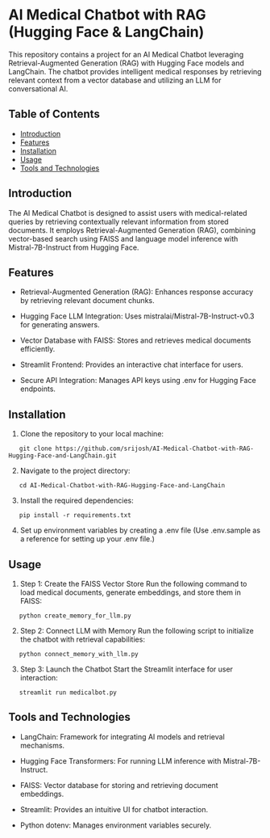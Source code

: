 # AI Medical Chatbot with RAG (Hugging Face & LangChain)

This repository contains a project for an AI Medical Chatbot leveraging Retrieval-Augmented Generation (RAG) with Hugging Face models and LangChain. The chatbot provides intelligent medical responses by retrieving relevant context from a vector database and utilizing an LLM for conversational AI.

## Table of Contents

- [Introduction](#introduction)
- [Features](#features)
- [Installation](#installation)
- [Usage](#usage)
- [Tools and Technologies](#tools-and-technologies)

## Introduction

The AI Medical Chatbot is designed to assist users with medical-related queries by retrieving contextually relevant information from stored documents. It employs Retrieval-Augmented Generation (RAG), combining vector-based search using FAISS and language model inference with Mistral-7B-Instruct from Hugging Face.

## Features

- Retrieval-Augmented Generation (RAG): Enhances response accuracy by retrieving relevant document chunks.

- Hugging Face LLM Integration: Uses mistralai/Mistral-7B-Instruct-v0.3 for generating answers.

- Vector Database with FAISS: Stores and retrieves medical documents efficiently.

- Streamlit Frontend: Provides an interactive chat interface for users.

- Secure API Integration: Manages API keys using .env for Hugging Face endpoints.

## Installation

1. Clone the repository to your local machine:

```
   git clone https://github.com/srijosh/AI-Medical-Chatbot-with-RAG-Hugging-Face-and-LangChain.git
```

2. Navigate to the project directory:

```
   cd AI-Medical-Chatbot-with-RAG-Hugging-Face-and-LangChain
```

3. Install the required dependencies:

```
   pip install -r requirements.txt
```

4. Set up environment variables by creating a .env file (Use .env.sample as a reference for setting up your .env file.)

## Usage

1. Step 1: Create the FAISS Vector Store
   Run the following command to load medical documents, generate embeddings, and store them in FAISS:

```
   python create_memory_for_llm.py
```

2. Step 2: Connect LLM with Memory
   Run the following script to initialize the chatbot with retrieval capabilities:

```
   python connect_memory_with_llm.py
```

3. Step 3: Launch the Chatbot
   Start the Streamlit interface for user interaction:

```
   streamlit run medicalbot.py
```

## Tools and Technologies

- LangChain: Framework for integrating AI models and retrieval mechanisms.

- Hugging Face Transformers: For running LLM inference with Mistral-7B-Instruct.

- FAISS: Vector database for storing and retrieving document embeddings.

- Streamlit: Provides an intuitive UI for chatbot interaction.

- Python dotenv: Manages environment variables securely.
